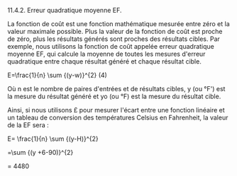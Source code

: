 11.4.2. Erreur quadratique moyenne EF.

La fonction de coût est une fonction mathématique mesurée entre zéro et la valeur maximale possible. Plus la valeur de la fonction de coût est proche de zéro, plus les résultats générés sont proches des résultats cibles. Par exemple, nous utilisons la fonction de coût appelée erreur quadratique moyenne EF, qui calcule la moyenne de toutes les mesures d'erreur quadratique entre chaque résultat généré et chaque résultat cible.

E=\frac{1}{n} \sum {(y-w)}^{2}  (4)

Où n est le nombre de paires d'entrées et de résultats cibles, y (ou °F') est la mesure du résultat généré et yo (ou °F) est la mesure du résultat cible.

Ainsi, si nous utilisons £ pour mesurer l'écart entre une fonction linéaire et un tableau de conversion des températures Celsius en Fahrenheit, la valeur de la EF sera :

E= \frac{1}{n} \sum {(y-H)}^{2}

=\sum {(y +6-90)}^{2}

= 4480

